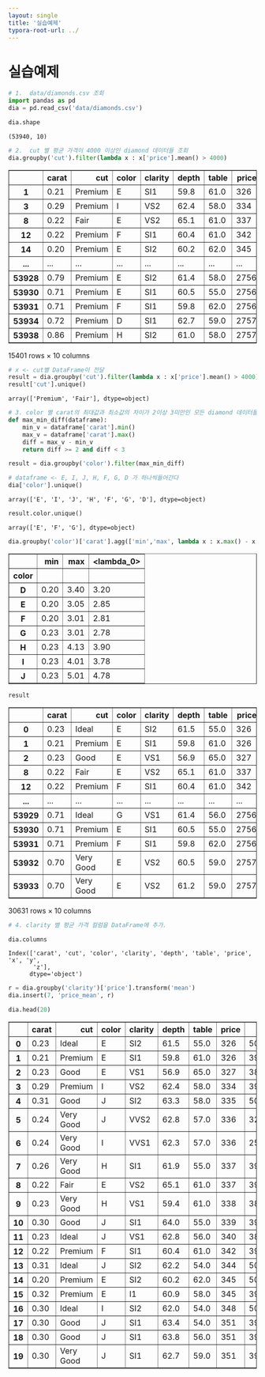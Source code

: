 ```yaml
---
layout: single
title: '실습예제'
typora-root-url: ../
---
```


# 실습예제


```python
# 1.  data/diamonds.csv 조회
import pandas as pd
dia = pd.read_csv('data/diamonds.csv')

dia.shape
```




    (53940, 10)




```python
# 2.  cut 별 평균 가격이 4000 이상인 diamond 데이터들 조회 
dia.groupby('cut').filter(lambda x : x['price'].mean() > 4000)
```




<div>
<style scoped>
    .dataframe tbody tr th:only-of-type {
        vertical-align: middle;
    }

    .dataframe tbody tr th {
        vertical-align: top;
    }
    
    .dataframe thead th {
        text-align: right;
    }
</style>
<table border="1" class="dataframe">
  <thead>
    <tr style="text-align: right;">
      <th></th>
      <th>carat</th>
      <th>cut</th>
      <th>color</th>
      <th>clarity</th>
      <th>depth</th>
      <th>table</th>
      <th>price</th>
      <th>x</th>
      <th>y</th>
      <th>z</th>
    </tr>
  </thead>
  <tbody>
    <tr>
      <th>1</th>
      <td>0.21</td>
      <td>Premium</td>
      <td>E</td>
      <td>SI1</td>
      <td>59.8</td>
      <td>61.0</td>
      <td>326</td>
      <td>3.89</td>
      <td>3.84</td>
      <td>2.31</td>
    </tr>
    <tr>
      <th>3</th>
      <td>0.29</td>
      <td>Premium</td>
      <td>I</td>
      <td>VS2</td>
      <td>62.4</td>
      <td>58.0</td>
      <td>334</td>
      <td>4.20</td>
      <td>4.23</td>
      <td>2.63</td>
    </tr>
    <tr>
      <th>8</th>
      <td>0.22</td>
      <td>Fair</td>
      <td>E</td>
      <td>VS2</td>
      <td>65.1</td>
      <td>61.0</td>
      <td>337</td>
      <td>3.87</td>
      <td>3.78</td>
      <td>2.49</td>
    </tr>
    <tr>
      <th>12</th>
      <td>0.22</td>
      <td>Premium</td>
      <td>F</td>
      <td>SI1</td>
      <td>60.4</td>
      <td>61.0</td>
      <td>342</td>
      <td>3.88</td>
      <td>3.84</td>
      <td>2.33</td>
    </tr>
    <tr>
      <th>14</th>
      <td>0.20</td>
      <td>Premium</td>
      <td>E</td>
      <td>SI2</td>
      <td>60.2</td>
      <td>62.0</td>
      <td>345</td>
      <td>3.79</td>
      <td>3.75</td>
      <td>2.27</td>
    </tr>
    <tr>
      <th>...</th>
      <td>...</td>
      <td>...</td>
      <td>...</td>
      <td>...</td>
      <td>...</td>
      <td>...</td>
      <td>...</td>
      <td>...</td>
      <td>...</td>
      <td>...</td>
    </tr>
    <tr>
      <th>53928</th>
      <td>0.79</td>
      <td>Premium</td>
      <td>E</td>
      <td>SI2</td>
      <td>61.4</td>
      <td>58.0</td>
      <td>2756</td>
      <td>6.03</td>
      <td>5.96</td>
      <td>3.68</td>
    </tr>
    <tr>
      <th>53930</th>
      <td>0.71</td>
      <td>Premium</td>
      <td>E</td>
      <td>SI1</td>
      <td>60.5</td>
      <td>55.0</td>
      <td>2756</td>
      <td>5.79</td>
      <td>5.74</td>
      <td>3.49</td>
    </tr>
    <tr>
      <th>53931</th>
      <td>0.71</td>
      <td>Premium</td>
      <td>F</td>
      <td>SI1</td>
      <td>59.8</td>
      <td>62.0</td>
      <td>2756</td>
      <td>5.74</td>
      <td>5.73</td>
      <td>3.43</td>
    </tr>
    <tr>
      <th>53934</th>
      <td>0.72</td>
      <td>Premium</td>
      <td>D</td>
      <td>SI1</td>
      <td>62.7</td>
      <td>59.0</td>
      <td>2757</td>
      <td>5.69</td>
      <td>5.73</td>
      <td>3.58</td>
    </tr>
    <tr>
      <th>53938</th>
      <td>0.86</td>
      <td>Premium</td>
      <td>H</td>
      <td>SI2</td>
      <td>61.0</td>
      <td>58.0</td>
      <td>2757</td>
      <td>6.15</td>
      <td>6.12</td>
      <td>3.74</td>
    </tr>
  </tbody>
</table>
<p>15401 rows × 10 columns</p>
</div>




```python
# x <- cut별 DataFrame이 전달
result = dia.groupby('cut').filter(lambda x : x['price'].mean() > 4000)
result['cut'].unique()
```




    array(['Premium', 'Fair'], dtype=object)




```python
# 3. color 별 carat의 최대값과 최소값의 차이가 2이상 3미만인 모든 diamond 데이터들 조회
def max_min_diff(dataframe):
    min_v = dataframe['carat'].min()
    max_v = dataframe['carat'].max()
    diff = max_v - min_v
    return diff >= 2 and diff < 3

result = dia.groupby('color').filter(max_min_diff)
```


```python
# dataframe <- E, I, J, H, F, G, D 가 하나씩들어간다
dia['color'].unique()
```




    array(['E', 'I', 'J', 'H', 'F', 'G', 'D'], dtype=object)




```python
result.color.unique()
```




    array(['E', 'F', 'G'], dtype=object)




```python
dia.groupby('color')['carat'].agg(['min','max', lambda x : x.max() - x.min()])
```




<div>
<style scoped>
    .dataframe tbody tr th:only-of-type {
        vertical-align: middle;
    }

    .dataframe tbody tr th {
        vertical-align: top;
    }
    
    .dataframe thead th {
        text-align: right;
    }
</style>
<table border="1" class="dataframe">
  <thead>
    <tr style="text-align: right;">
      <th></th>
      <th>min</th>
      <th>max</th>
      <th>&lt;lambda_0&gt;</th>
    </tr>
    <tr>
      <th>color</th>
      <th></th>
      <th></th>
      <th></th>
    </tr>
  </thead>
  <tbody>
    <tr>
      <th>D</th>
      <td>0.20</td>
      <td>3.40</td>
      <td>3.20</td>
    </tr>
    <tr>
      <th>E</th>
      <td>0.20</td>
      <td>3.05</td>
      <td>2.85</td>
    </tr>
    <tr>
      <th>F</th>
      <td>0.20</td>
      <td>3.01</td>
      <td>2.81</td>
    </tr>
    <tr>
      <th>G</th>
      <td>0.23</td>
      <td>3.01</td>
      <td>2.78</td>
    </tr>
    <tr>
      <th>H</th>
      <td>0.23</td>
      <td>4.13</td>
      <td>3.90</td>
    </tr>
    <tr>
      <th>I</th>
      <td>0.23</td>
      <td>4.01</td>
      <td>3.78</td>
    </tr>
    <tr>
      <th>J</th>
      <td>0.23</td>
      <td>5.01</td>
      <td>4.78</td>
    </tr>
  </tbody>
</table>
</div>




```python
result
```




<div>
<style scoped>
    .dataframe tbody tr th:only-of-type {
        vertical-align: middle;
    }

    .dataframe tbody tr th {
        vertical-align: top;
    }
    
    .dataframe thead th {
        text-align: right;
    }
</style>
<table border="1" class="dataframe">
  <thead>
    <tr style="text-align: right;">
      <th></th>
      <th>carat</th>
      <th>cut</th>
      <th>color</th>
      <th>clarity</th>
      <th>depth</th>
      <th>table</th>
      <th>price</th>
      <th>x</th>
      <th>y</th>
      <th>z</th>
    </tr>
  </thead>
  <tbody>
    <tr>
      <th>0</th>
      <td>0.23</td>
      <td>Ideal</td>
      <td>E</td>
      <td>SI2</td>
      <td>61.5</td>
      <td>55.0</td>
      <td>326</td>
      <td>3.95</td>
      <td>3.98</td>
      <td>2.43</td>
    </tr>
    <tr>
      <th>1</th>
      <td>0.21</td>
      <td>Premium</td>
      <td>E</td>
      <td>SI1</td>
      <td>59.8</td>
      <td>61.0</td>
      <td>326</td>
      <td>3.89</td>
      <td>3.84</td>
      <td>2.31</td>
    </tr>
    <tr>
      <th>2</th>
      <td>0.23</td>
      <td>Good</td>
      <td>E</td>
      <td>VS1</td>
      <td>56.9</td>
      <td>65.0</td>
      <td>327</td>
      <td>4.05</td>
      <td>4.07</td>
      <td>2.31</td>
    </tr>
    <tr>
      <th>8</th>
      <td>0.22</td>
      <td>Fair</td>
      <td>E</td>
      <td>VS2</td>
      <td>65.1</td>
      <td>61.0</td>
      <td>337</td>
      <td>3.87</td>
      <td>3.78</td>
      <td>2.49</td>
    </tr>
    <tr>
      <th>12</th>
      <td>0.22</td>
      <td>Premium</td>
      <td>F</td>
      <td>SI1</td>
      <td>60.4</td>
      <td>61.0</td>
      <td>342</td>
      <td>3.88</td>
      <td>3.84</td>
      <td>2.33</td>
    </tr>
    <tr>
      <th>...</th>
      <td>...</td>
      <td>...</td>
      <td>...</td>
      <td>...</td>
      <td>...</td>
      <td>...</td>
      <td>...</td>
      <td>...</td>
      <td>...</td>
      <td>...</td>
    </tr>
    <tr>
      <th>53929</th>
      <td>0.71</td>
      <td>Ideal</td>
      <td>G</td>
      <td>VS1</td>
      <td>61.4</td>
      <td>56.0</td>
      <td>2756</td>
      <td>5.76</td>
      <td>5.73</td>
      <td>3.53</td>
    </tr>
    <tr>
      <th>53930</th>
      <td>0.71</td>
      <td>Premium</td>
      <td>E</td>
      <td>SI1</td>
      <td>60.5</td>
      <td>55.0</td>
      <td>2756</td>
      <td>5.79</td>
      <td>5.74</td>
      <td>3.49</td>
    </tr>
    <tr>
      <th>53931</th>
      <td>0.71</td>
      <td>Premium</td>
      <td>F</td>
      <td>SI1</td>
      <td>59.8</td>
      <td>62.0</td>
      <td>2756</td>
      <td>5.74</td>
      <td>5.73</td>
      <td>3.43</td>
    </tr>
    <tr>
      <th>53932</th>
      <td>0.70</td>
      <td>Very Good</td>
      <td>E</td>
      <td>VS2</td>
      <td>60.5</td>
      <td>59.0</td>
      <td>2757</td>
      <td>5.71</td>
      <td>5.76</td>
      <td>3.47</td>
    </tr>
    <tr>
      <th>53933</th>
      <td>0.70</td>
      <td>Very Good</td>
      <td>E</td>
      <td>VS2</td>
      <td>61.2</td>
      <td>59.0</td>
      <td>2757</td>
      <td>5.69</td>
      <td>5.72</td>
      <td>3.49</td>
    </tr>
  </tbody>
</table>
<p>30631 rows × 10 columns</p>
</div>




```python
# 4. clarity 별 평균 가격 컬럼을 DataFrame에 추가.
```


```python
dia.columns
```




    Index(['carat', 'cut', 'color', 'clarity', 'depth', 'table', 'price', 'x', 'y',
           'z'],
          dtype='object')




```python
r = dia.groupby('clarity')['price'].transform('mean')
dia.insert(7, 'price_mean', r)
```


```python
dia.head(20)
```




<div>
<style scoped>
    .dataframe tbody tr th:only-of-type {
        vertical-align: middle;
    }

    .dataframe tbody tr th {
        vertical-align: top;
    }
    
    .dataframe thead th {
        text-align: right;
    }
</style>
<table border="1" class="dataframe">
  <thead>
    <tr style="text-align: right;">
      <th></th>
      <th>carat</th>
      <th>cut</th>
      <th>color</th>
      <th>clarity</th>
      <th>depth</th>
      <th>table</th>
      <th>price</th>
      <th>price_mean</th>
      <th>x</th>
      <th>y</th>
      <th>z</th>
    </tr>
  </thead>
  <tbody>
    <tr>
      <th>0</th>
      <td>0.23</td>
      <td>Ideal</td>
      <td>E</td>
      <td>SI2</td>
      <td>61.5</td>
      <td>55.0</td>
      <td>326</td>
      <td>5063.028606</td>
      <td>3.95</td>
      <td>3.98</td>
      <td>2.43</td>
    </tr>
    <tr>
      <th>1</th>
      <td>0.21</td>
      <td>Premium</td>
      <td>E</td>
      <td>SI1</td>
      <td>59.8</td>
      <td>61.0</td>
      <td>326</td>
      <td>3996.001148</td>
      <td>3.89</td>
      <td>3.84</td>
      <td>2.31</td>
    </tr>
    <tr>
      <th>2</th>
      <td>0.23</td>
      <td>Good</td>
      <td>E</td>
      <td>VS1</td>
      <td>56.9</td>
      <td>65.0</td>
      <td>327</td>
      <td>3839.455391</td>
      <td>4.05</td>
      <td>4.07</td>
      <td>2.31</td>
    </tr>
    <tr>
      <th>3</th>
      <td>0.29</td>
      <td>Premium</td>
      <td>I</td>
      <td>VS2</td>
      <td>62.4</td>
      <td>58.0</td>
      <td>334</td>
      <td>3924.989395</td>
      <td>4.20</td>
      <td>4.23</td>
      <td>2.63</td>
    </tr>
    <tr>
      <th>4</th>
      <td>0.31</td>
      <td>Good</td>
      <td>J</td>
      <td>SI2</td>
      <td>63.3</td>
      <td>58.0</td>
      <td>335</td>
      <td>5063.028606</td>
      <td>4.34</td>
      <td>4.35</td>
      <td>2.75</td>
    </tr>
    <tr>
      <th>5</th>
      <td>0.24</td>
      <td>Very Good</td>
      <td>J</td>
      <td>VVS2</td>
      <td>62.8</td>
      <td>57.0</td>
      <td>336</td>
      <td>3283.737071</td>
      <td>3.94</td>
      <td>3.96</td>
      <td>2.48</td>
    </tr>
    <tr>
      <th>6</th>
      <td>0.24</td>
      <td>Very Good</td>
      <td>I</td>
      <td>VVS1</td>
      <td>62.3</td>
      <td>57.0</td>
      <td>336</td>
      <td>2523.114637</td>
      <td>3.95</td>
      <td>3.98</td>
      <td>2.47</td>
    </tr>
    <tr>
      <th>7</th>
      <td>0.26</td>
      <td>Very Good</td>
      <td>H</td>
      <td>SI1</td>
      <td>61.9</td>
      <td>55.0</td>
      <td>337</td>
      <td>3996.001148</td>
      <td>4.07</td>
      <td>4.11</td>
      <td>2.53</td>
    </tr>
    <tr>
      <th>8</th>
      <td>0.22</td>
      <td>Fair</td>
      <td>E</td>
      <td>VS2</td>
      <td>65.1</td>
      <td>61.0</td>
      <td>337</td>
      <td>3924.989395</td>
      <td>3.87</td>
      <td>3.78</td>
      <td>2.49</td>
    </tr>
    <tr>
      <th>9</th>
      <td>0.23</td>
      <td>Very Good</td>
      <td>H</td>
      <td>VS1</td>
      <td>59.4</td>
      <td>61.0</td>
      <td>338</td>
      <td>3839.455391</td>
      <td>4.00</td>
      <td>4.05</td>
      <td>2.39</td>
    </tr>
    <tr>
      <th>10</th>
      <td>0.30</td>
      <td>Good</td>
      <td>J</td>
      <td>SI1</td>
      <td>64.0</td>
      <td>55.0</td>
      <td>339</td>
      <td>3996.001148</td>
      <td>4.25</td>
      <td>4.28</td>
      <td>2.73</td>
    </tr>
    <tr>
      <th>11</th>
      <td>0.23</td>
      <td>Ideal</td>
      <td>J</td>
      <td>VS1</td>
      <td>62.8</td>
      <td>56.0</td>
      <td>340</td>
      <td>3839.455391</td>
      <td>3.93</td>
      <td>3.90</td>
      <td>2.46</td>
    </tr>
    <tr>
      <th>12</th>
      <td>0.22</td>
      <td>Premium</td>
      <td>F</td>
      <td>SI1</td>
      <td>60.4</td>
      <td>61.0</td>
      <td>342</td>
      <td>3996.001148</td>
      <td>3.88</td>
      <td>3.84</td>
      <td>2.33</td>
    </tr>
    <tr>
      <th>13</th>
      <td>0.31</td>
      <td>Ideal</td>
      <td>J</td>
      <td>SI2</td>
      <td>62.2</td>
      <td>54.0</td>
      <td>344</td>
      <td>5063.028606</td>
      <td>4.35</td>
      <td>4.37</td>
      <td>2.71</td>
    </tr>
    <tr>
      <th>14</th>
      <td>0.20</td>
      <td>Premium</td>
      <td>E</td>
      <td>SI2</td>
      <td>60.2</td>
      <td>62.0</td>
      <td>345</td>
      <td>5063.028606</td>
      <td>3.79</td>
      <td>3.75</td>
      <td>2.27</td>
    </tr>
    <tr>
      <th>15</th>
      <td>0.32</td>
      <td>Premium</td>
      <td>E</td>
      <td>I1</td>
      <td>60.9</td>
      <td>58.0</td>
      <td>345</td>
      <td>3924.168691</td>
      <td>4.38</td>
      <td>4.42</td>
      <td>2.68</td>
    </tr>
    <tr>
      <th>16</th>
      <td>0.30</td>
      <td>Ideal</td>
      <td>I</td>
      <td>SI2</td>
      <td>62.0</td>
      <td>54.0</td>
      <td>348</td>
      <td>5063.028606</td>
      <td>4.31</td>
      <td>4.34</td>
      <td>2.68</td>
    </tr>
    <tr>
      <th>17</th>
      <td>0.30</td>
      <td>Good</td>
      <td>J</td>
      <td>SI1</td>
      <td>63.4</td>
      <td>54.0</td>
      <td>351</td>
      <td>3996.001148</td>
      <td>4.23</td>
      <td>4.29</td>
      <td>2.70</td>
    </tr>
    <tr>
      <th>18</th>
      <td>0.30</td>
      <td>Good</td>
      <td>J</td>
      <td>SI1</td>
      <td>63.8</td>
      <td>56.0</td>
      <td>351</td>
      <td>3996.001148</td>
      <td>4.23</td>
      <td>4.26</td>
      <td>2.71</td>
    </tr>
    <tr>
      <th>19</th>
      <td>0.30</td>
      <td>Very Good</td>
      <td>J</td>
      <td>SI1</td>
      <td>62.7</td>
      <td>59.0</td>
      <td>351</td>
      <td>3996.001148</td>
      <td>4.21</td>
      <td>4.27</td>
      <td>2.66</td>
    </tr>
  </tbody>
</table>
</div>

